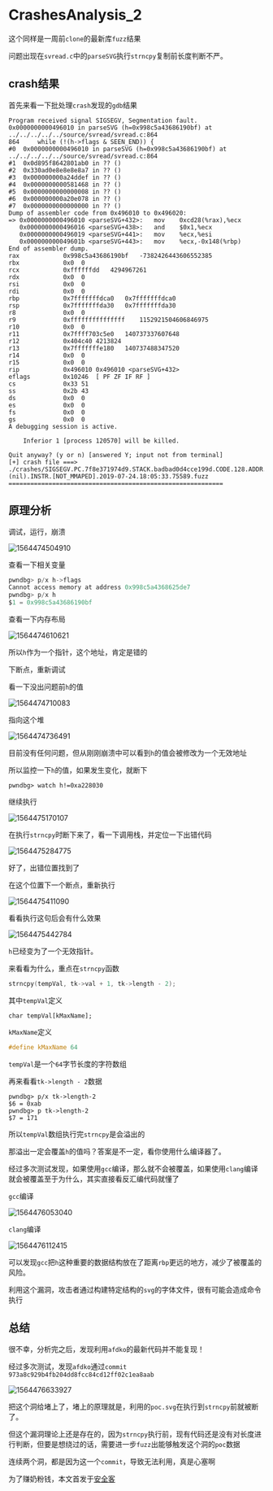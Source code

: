 # CrashesAnalysis_2

这个同样是一周前`clone`的最新库`fuzz`结果

问题出现在`svread.c`中的`parseSVG`执行`strncpy`复制前长度判断不严。

## crash结果

首先来看一下批处理`crash`发现的`gdb`结果

```
Program received signal SIGSEGV, Segmentation fault.
0x0000000000496010 in parseSVG (h=0x998c5a43686190bf) at ../../../../../source/svread/svread.c:864
864	    while (!(h->flags & SEEN_END)) {
#0  0x0000000000496010 in parseSVG (h=0x998c5a43686190bf) at ../../../../../source/svread/svread.c:864
#1  0x0d895f8642801ab0 in ?? ()
#2  0x330ad0e8e8e8e8a7 in ?? ()
#3  0x000000000a24ddef in ?? ()
#4  0x0000000000581468 in ?? ()
#5  0x0000000000000008 in ?? ()
#6  0x000000000a20e078 in ?? ()
#7  0x0000000000000000 in ?? ()
Dump of assembler code from 0x496010 to 0x496020:
=> 0x0000000000496010 <parseSVG+432>:	mov    0xcd28(%rax),%ecx
   0x0000000000496016 <parseSVG+438>:	and    $0x1,%ecx
   0x0000000000496019 <parseSVG+441>:	mov    %ecx,%esi
   0x000000000049601b <parseSVG+443>:	mov    %ecx,-0x148(%rbp)
End of assembler dump.
rax            0x998c5a43686190bf	-7382426443606552385
rbx            0x0	0
rcx            0xffffffdd	4294967261
rdx            0x0	0
rsi            0x0	0
rdi            0x0	0
rbp            0x7fffffffdca0	0x7fffffffdca0
rsp            0x7fffffffda30	0x7fffffffda30
r8             0x0	0
r9             0xfffffffffffffff	1152921504606846975
r10            0x0	0
r11            0x7ffff703c5e0	140737337607648
r12            0x404c40	4213824
r13            0x7fffffffe180	140737488347520
r14            0x0	0
r15            0x0	0
rip            0x496010	0x496010 <parseSVG+432>
eflags         0x10246	[ PF ZF IF RF ]
cs             0x33	51
ss             0x2b	43
ds             0x0	0
es             0x0	0
fs             0x0	0
gs             0x0	0
A debugging session is active.

	Inferior 1 [process 120570] will be killed.

Quit anyway? (y or n) [answered Y; input not from terminal]
[+] crash file ===> ./crashes/SIGSEGV.PC.7f8e371974d9.STACK.badbad0d4cce199d.CODE.128.ADDR.(nil).INSTR.[NOT_MMAPED].2019-07-24.18:05:33.75589.fuzz
===========================================================
```

## 原理分析

调试，运行，崩溃

![1564474504910](https://raw.githubusercontent.com/xinali/img/master/blog/fuzzing/CrashesAnalysis_2/1564474504910.png)

查看一下相关变量

```c
pwndbg> p/x h->flags
Cannot access memory at address 0x998c5a4368625de7
pwndbg> p/x h
$1 = 0x998c5a43686190bf
```

查看一下内存布局

![1564474610621](https://raw.githubusercontent.com/xinali/img/master/blog/fuzzing/CrashesAnalysis_2/1564474610621.png)

所以`h`作为一个指针，这个地址，肯定是错的

下断点，重新调试

看一下没出问题前`h`的值

![1564474710083](https://raw.githubusercontent.com/xinali/img/master/blog/fuzzing/CrashesAnalysis_2/1564474710083.png)

指向这个堆

![1564474736491](https://raw.githubusercontent.com/xinali/img/master/blog/fuzzing/CrashesAnalysis_2/1564474736491.png)

目前没有任何问题，但从刚刚崩溃中可以看到`h`的值会被修改为一个无效地址

所以监控一下`h`的值，如果发生变化，就断下

```
pwndbg> watch h!=0xa228030
```

继续执行

![1564475170107](https://raw.githubusercontent.com/xinali/img/master/blog/fuzzing/CrashesAnalysis_2/1564475170107.png)

在执行`strncpy`时断下来了，看一下调用栈，并定位一下出错代码

![1564475284775](https://raw.githubusercontent.com/xinali/img/master/blog/fuzzing/CrashesAnalysis_2/1564475284775.png)

好了，出错位置找到了

在这个位置下一个断点，重新执行

![1564475411090](https://raw.githubusercontent.com/xinali/img/master/blog/fuzzing/CrashesAnalysis_2/1564475411090.png)

看看执行这句后会有什么效果

![1564475442784](https://raw.githubusercontent.com/xinali/img/master/blog/fuzzing/CrashesAnalysis_2/1564475442784.png)

`h`已经变为了一个无效指针。

来看看为什么，重点在`strncpy`函数

```c
strncpy(tempVal, tk->val + 1, tk->length - 2);
```

其中`tempVal`定义

```
char tempVal[kMaxName];
```

`kMaxName`定义

```c
#define kMaxName 64
```

`tempVal`是一个`64`字节长度的字符数组

再来看看`tk->length - 2`数据

```
pwndbg> p/x tk->length-2
$6 = 0xab
pwndbg> p tk->length-2
$7 = 171
```

所以`tempVal`数组执行完`strncpy`是会溢出的

那溢出一定会覆盖`h`的值吗？答案是不一定，看你使用什么编译器了。

经过多次测试发现，如果使用`gcc`编译，那么就不会被覆盖，如果使用`clang`编译就会被覆盖至于为什么，其实直接看反汇编代码就懂了

`gcc`编译

![1564476053040](https://raw.githubusercontent.com/xinali/img/master/blog/fuzzing/CrashesAnalysis_2/1564476053040.png)

`clang`编译

![1564476112415](https://raw.githubusercontent.com/xinali/img/master/blog/fuzzing/CrashesAnalysis_2/1564476112415.png)

可以发现`gcc`把`h`这种重要的数据结构放在了距离`rbp`更远的地方，减少了被覆盖的风险。

利用这个漏洞，攻击者通过构建特定结构的`svg`的字体文件，很有可能会造成命令执行

## 总结

很不幸，分析完之后，发现利用`afdko`的最新代码并不能复现！

经过多次测试，发现`afdko`通过`commit 973a8c929b4fb204dd8fcc84cd12ff02c1ea8aab`

![1564476633927](https://raw.githubusercontent.com/xinali/img/master/blog/fuzzing/CrashesAnalysis_2/1564476633927.png)

把这个洞给堵上了，堵上的原理就是，利用的`poc.svg`在执行到`strncpy`前就被断了。

但这个漏洞理论上还是存在的，因为`strncpy`执行前，现有代码还是没有对长度进行判断，但要是想绕过的话，需要进一步`fuzz`出能够触发这个洞的`poc`数据

连续两个洞，都是因为这一个`commit`，导致无法利用，真是心塞啊


为了赚奶粉钱，本文首发于[安全客](https://www.anquanke.com/post/id/183077)